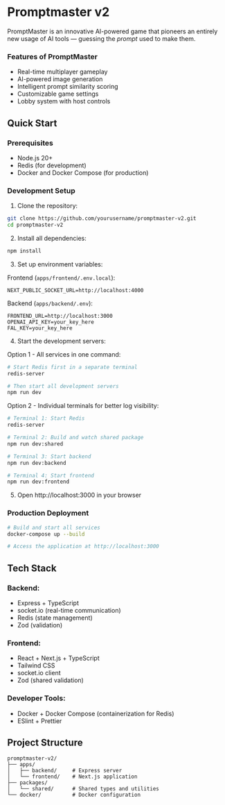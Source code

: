 # Promptmaster v2

PromptMaster is an innovative AI-powered game that pioneers an entirely new usage of AI tools — guessing the _prompt_ used to make them.

### Features of PromptMaster

- Real-time multiplayer gameplay
- AI-powered image generation
- Intelligent prompt similarity scoring
- Customizable game settings
- Lobby system with host controls

## Quick Start

### Prerequisites

- Node.js 20+
- Redis (for development)
- Docker and Docker Compose (for production)

### Development Setup

1. Clone the repository:

```bash
git clone https://github.com/yourusername/promptmaster-v2.git
cd promptmaster-v2
```

2. Install all dependencies:

```bash
npm install
```

3. Set up environment variables:

Frontend (`apps/frontend/.env.local`):

```
NEXT_PUBLIC_SOCKET_URL=http://localhost:4000
```

Backend (`apps/backend/.env`):

```
FRONTEND_URL=http://localhost:3000
OPENAI_API_KEY=your_key_here
FAL_KEY=your_key_here
```

4. Start the development servers:

Option 1 - All services in one command:

```bash
# Start Redis first in a separate terminal
redis-server

# Then start all development servers
npm run dev
```

Option 2 - Individual terminals for better log visibility:

```bash
# Terminal 1: Start Redis
redis-server

# Terminal 2: Build and watch shared package
npm run dev:shared

# Terminal 3: Start backend
npm run dev:backend

# Terminal 4: Start frontend
npm run dev:frontend
```

5. Open http://localhost:3000 in your browser

### Production Deployment

```bash
# Build and start all services
docker-compose up --build

# Access the application at http://localhost:3000
```

## Tech Stack

### Backend:

- Express + TypeScript
- socket.io (real-time communication)
- Redis (state management)
- Zod (validation)

### Frontend:

- React + Next.js + TypeScript
- Tailwind CSS
- socket.io client
- Zod (shared validation)

### Developer Tools:

- Docker + Docker Compose (containerization for Redis)
- ESlint + Prettier

## Project Structure

```
promptmaster-v2/
├── apps/
│   ├── backend/     # Express server
│   └── frontend/    # Next.js application
├── packages/
│   └── shared/      # Shared types and utilities
└── docker/          # Docker configuration
```
